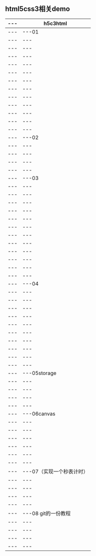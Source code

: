 ## html5css3相关demo


---|h5c3html
---|---|
---|---01
---|---|
---|---|---|checkValidity表单验证.html(checkValidity表单邮箱验证)
---|---|---|figure.html(figure标签的简单实用)
---|---|---|ol.html(<ol type="A" start="3">的使用)
---|---|---|time.html(input表单的type=“time”属性的应用)
---|---|---|
---|---|---|表单.html(表单验证)
---|---|---|表单验证.html(表单验证)
---|---|---|表单验证2.html(表单验证)
---|---|---|语义化标签1.html(语义化标签-简单介绍)
---|---|---|语义化标签2.html(语义化标签-实际案例)
---|---|
---|---02
---|---|
---|---|---|css3表单选择器.html （表单选择器-的简单介绍以及实际应用）
---|---|---|表单状态.html （表单-可用和不可用 状态）
---|---|
---|---03
---|---|
---|---|---|2D.html （transform: translate(50px, 50px);      2D动画）
---|---|---|3D.html （transform: translateZ(-2000px);       3D动画）
---|---|---|animation.html （animation-play-state: running;animation-delay: 2s;animation-iteration-count: 2;）
---|---|---|
---|---|---|column.html （column-count: 3;--段落分为三列）
---|---|---|scale3D.html （transform: translateZ(0px) scaleZ(1) rotateX(45deg);）
---|---|---|transformStyle.html （transform: perspective(200px) rotateY(45deg);）
---|---|---|
---|---|---|transition.html （transition: width 2s, height 2s, background-color 2s, transform 2s, left 2s, top 2s;）
---|---|---|立方体.html （transform: rotateX(90deg) translateY(100px);）
---|---| 
---|---04
---|---|
---|---|---|mediaquery（媒体查询）----响应式布局的media应用）
---|---|---|
---|---|---|box-flex.html （display: box;的实际应用）
---|---|---|box-shadow.html （box-shadow;的实际应用）
---|---|---|box-sizing.html （box-sizing: border-box;的实际应用）
---|---|---|
---|---|---|lines.html （-webkit-box-lines: multiple;的实际应用）
---|---|---|table.html （box-shadow: 5px 5px 20px black;）
---|---|
---|---05storage
---|---|
---|---|---|figure.html （localStorage）
---|---|---|localStorage.html （localStorage）
---|---|
---|---06canvas
---|---|
---|---|---|（关于canvas的基础使用--参见菜鸟教程）
---|---|
---|---|
---|---|
---|---|
---|---07（实现一个秒表计时）
---|---|
---|---|
---|---|
---|---|
---|---08 git的一份教程
---|---|
---|---|
---|---|
---|---|














